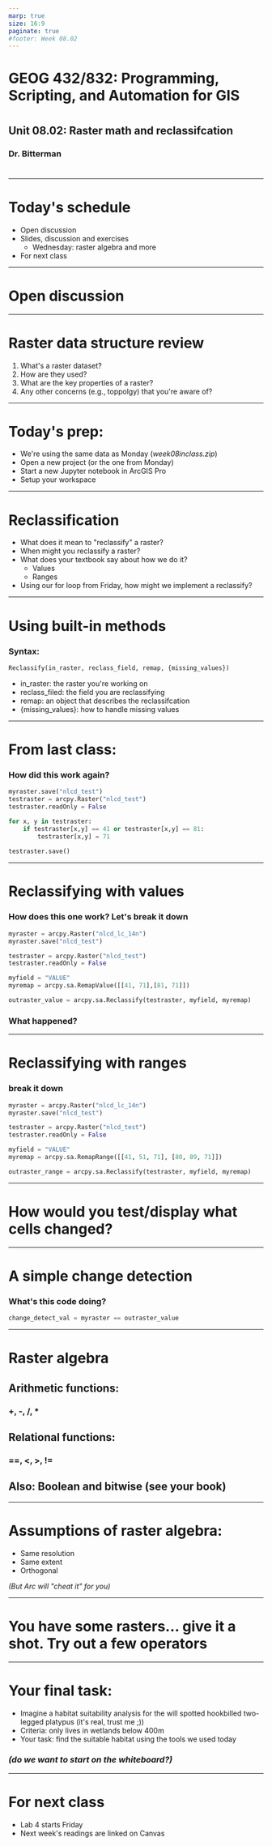 ```yaml
---
marp: true
size: 16:9 
paginate: true
#footer: Week 08.02
---
```



# GEOG 432/832: Programming, Scripting, and Automation for GIS

#

## Unit 08.02: Raster math and reclassifcation

### Dr. Bitterman

#

--- 

# Today's schedule

- Open discussion
- Slides, discussion and exercises
     - Wednesday: raster algebra and more
- For next class

---

# Open discussion

---

# Raster data structure review

1. What's a raster dataset?
2. How are they used?
3. What are the key properties of a raster?
4. Any other concerns (e.g., toppolgy) that you're aware of?

---

# Today's prep:

- We're using the same data as Monday (*week08inclass.zip*)
- Open a new project (or the one from Monday)
- Start a new Jupyter notebook in ArcGIS Pro
- Setup your workspace

---

# Reclassification

* What does it mean to "reclassify" a raster?
* When might you reclassify a raster?
* What does your textbook say about how we do it?
    * Values
    * Ranges
* Using our for loop from Friday, how might we implement a reclassify?

---

# Using built-in methods

### Syntax:
```python
Reclassify(in_raster, reclass_field, remap, {missing_values})
```
- in_raster: the raster you're working on
- reclass_filed: the field you are reclassifying
- remap: an object that describes the reclassifcation
- {missing_values}: how to handle missing values

---

# From last class:

### How did this work again?
```python
myraster.save("nlcd_test")
testraster = arcpy.Raster("nlcd_test")
testraster.readOnly = False

for x, y in testraster:
    if testraster[x,y] == 41 or testraster[x,y] == 81:
        testraster[x,y] = 71
        
testraster.save()
```

---

# Reclassifying with values

### How does this one work? Let's break it down
```python
myraster = arcpy.Raster("nlcd_lc_14n")
myraster.save("nlcd_test")

testraster = arcpy.Raster("nlcd_test")
testraster.readOnly = False

myfield = "VALUE"
myremap = arcpy.sa.RemapValue([[41, 71],[81, 71]])

outraster_value = arcpy.sa.Reclassify(testraster, myfield, myremap)
```
### What happened?

---

# Reclassifying with ranges

### break it down
```python
myraster = arcpy.Raster("nlcd_lc_14n")
myraster.save("nlcd_test")

testraster = arcpy.Raster("nlcd_test")
testraster.readOnly = False

myfield = "VALUE"
myremap = arcpy.sa.RemapRange([[41, 51, 71], [80, 89, 71]])

outraster_range = arcpy.sa.Reclassify(testraster, myfield, myremap)
```

---

# How would you test/display what cells changed?

---

# A simple change detection

### What's this code doing?
```python
change_detect_val = myraster == outraster_value
```

---

# Raster algebra

## Arithmetic functions:
### +, -, /, *

## Relational functions:
### ==, <, >, !=

## Also: Boolean and bitwise (see your book)


---

# Assumptions of raster algebra:

* Same resolution
* Same extent
* Orthogonal

*(But Arc will "cheat it" for you)*

---

# You have some rasters... give it a shot. Try out a few operators

---

# Your final task:

- Imagine a habitat suitability analysis for the will spotted hookbilled two-legged platypus (it's real, trust me ;))
- Criteria: only lives in wetlands below 400m
- Your task: find the suitable habitat using the tools we used today

### *(do we want to start on the whiteboard?)*

---


# For next class

- Lab 4 starts Friday
- Next week's readings are linked on Canvas